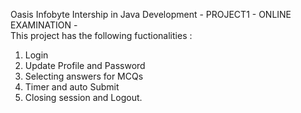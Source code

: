 Oasis Infobyte Intership in Java Development - PROJECT1 - ONLINE EXAMINATION -                 
This project has the following fuctionalities :
1. Login
2. Update Profile and Password
3. Selecting answers for MCQs
4. Timer and auto Submit
5. Closing session and Logout.
